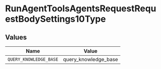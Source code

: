 # RunAgentToolsAgentsRequestRequestBodySettings10Type


## Values

| Name                   | Value                  |
| ---------------------- | ---------------------- |
| `QUERY_KNOWLEDGE_BASE` | query_knowledge_base   |